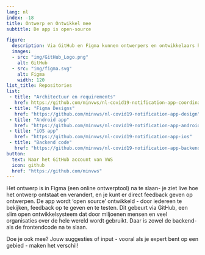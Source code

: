 ```yaml
---
lang: nl
index: -18
title: Ontwerp en Ontwikkel mee
subtitle: De app is open-source

figure:
  description: Via GitHub en Figma kunnen ontwerpers en ontwikkelaars hun feedback geven. Zo maken we de app nog robuuster
  images:
  - src: "img/GitHub_Logo.png"
    alt: GitHub
  - src: "img/figma.svg"
    alt: Figma
    width: 120
list_title: Repositories
list:
 - title: "Architectuur en requirements"
   href: https://github.com/minvws/nl-covid19-notification-app-coordination
 - title: "Figma Designs"
   href: "https://github.com/minvws/nl-covid19-notification-app-design"
 - title: "Android app"
   href: "https://github.com/minvws/nl-covid19-notification-app-android"
 - title: "iOS app"
   href: "https://github.com/minvws/nl-covid19-notification-app-ios"
 - title: "Backend code"
   href: "https://github.com/minvws/nl-covid19-notification-app-backend"
button:
  text: Naar het GitHub account van VWS
  icon: github
  href: "https://github.com/minvws"
---
```

Het ontwerp is in Figma (een online ontwerptool) na te slaan- je ziet live
hoe het ontwerp ontstaat en verandert, en je kunt er direct feedback geven op
ontwerpen. De app wordt ‘open source’ ontwikkeld - door iedereen te bekijken,
feedback op te geven en te testen. Dit gebeurt via GitHub, een slim open
ontwikkelsysteem dat door miljoenen mensen en veel organisaties over de hele
wereld wordt gebruikt. Daar is zowel de backend- als de frontendcode na te
slaan.

Doe je ook mee? Jouw suggesties of input - vooral als je expert bent op een
gebied - maken het verschil!

